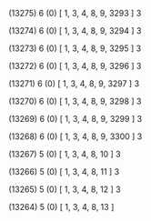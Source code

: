 (13275) 6 (0) [ 1, 3, 4, 8, 9, 3293 ] 3 


(13274) 6 (0) [ 1, 3, 4, 8, 9, 3294 ] 3 


(13273) 6 (0) [ 1, 3, 4, 8, 9, 3295 ] 3 


(13272) 6 (0) [ 1, 3, 4, 8, 9, 3296 ] 3 


(13271) 6 (0) [ 1, 3, 4, 8, 9, 3297 ] 3 


(13270) 6 (0) [ 1, 3, 4, 8, 9, 3298 ] 3 


(13269) 6 (0) [ 1, 3, 4, 8, 9, 3299 ] 3 


(13268) 6 (0) [ 1, 3, 4, 8, 9, 3300 ] 3 


(13267) 5 (0) [ 1, 3, 4, 8, 10 ] 3 


(13266) 5 (0) [ 1, 3, 4, 8, 11 ] 3 


(13265) 5 (0) [ 1, 3, 4, 8, 12 ] 3 


(13264) 5 (0) [ 1, 3, 4, 8, 13 ]  

